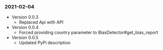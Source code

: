 ### 2021-02-04

* Version 0.0.3
    * Replaced Api with API
* Version 0.0.4
    * Forced providing country parameter to BiasDetector#get_bias_report
* Version 0.0.5
    * Updated PyPi description
